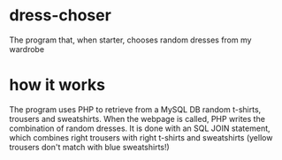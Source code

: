 # dress-choser
The program that, when starter, chooses random dresses from my wardrobe

# how it works
The program uses PHP to retrieve from a MySQL DB random t-shirts, trousers and sweatshirts. When the webpage is called, PHP writes the combination of random dresses.
It is done with an SQL JOIN statement, which combines right trousers with right t-shirts and sweatshirts (yellow trousers don't match with blue sweatshirts!)
